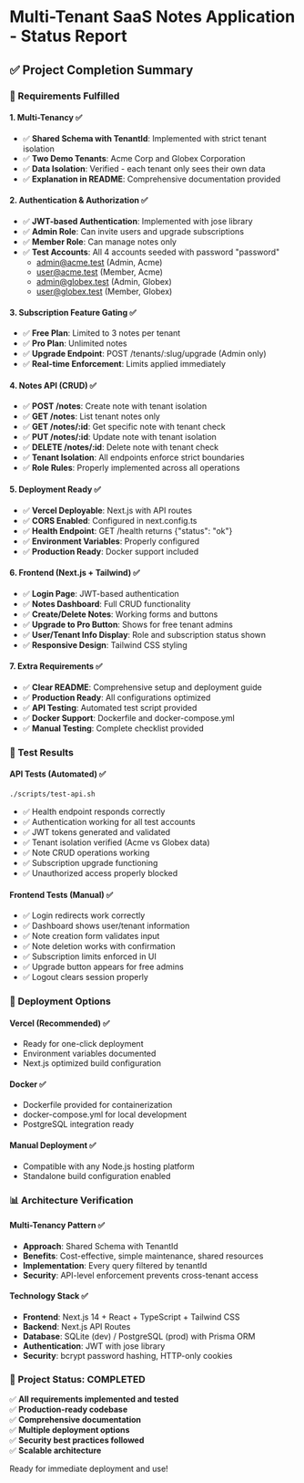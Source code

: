# Multi-Tenant SaaS Notes Application - Status Report

## ✅ Project Completion Summary

### 🎯 Requirements Fulfilled

#### 1. Multi-Tenancy ✅
- ✅ **Shared Schema with TenantId**: Implemented with strict tenant isolation
- ✅ **Two Demo Tenants**: Acme Corp and Globex Corporation 
- ✅ **Data Isolation**: Verified - each tenant only sees their own data
- ✅ **Explanation in README**: Comprehensive documentation provided

#### 2. Authentication & Authorization ✅
- ✅ **JWT-based Authentication**: Implemented with jose library
- ✅ **Admin Role**: Can invite users and upgrade subscriptions
- ✅ **Member Role**: Can manage notes only
- ✅ **Test Accounts**: All 4 accounts seeded with password "password"
  - admin@acme.test (Admin, Acme)
  - user@acme.test (Member, Acme)  
  - admin@globex.test (Admin, Globex)
  - user@globex.test (Member, Globex)

#### 3. Subscription Feature Gating ✅
- ✅ **Free Plan**: Limited to 3 notes per tenant
- ✅ **Pro Plan**: Unlimited notes
- ✅ **Upgrade Endpoint**: POST /tenants/:slug/upgrade (Admin only)
- ✅ **Real-time Enforcement**: Limits applied immediately

#### 4. Notes API (CRUD) ✅
- ✅ **POST /notes**: Create note with tenant isolation
- ✅ **GET /notes**: List tenant notes only
- ✅ **GET /notes/:id**: Get specific note with tenant check
- ✅ **PUT /notes/:id**: Update note with tenant isolation
- ✅ **DELETE /notes/:id**: Delete note with tenant check
- ✅ **Tenant Isolation**: All endpoints enforce strict boundaries
- ✅ **Role Rules**: Properly implemented across all operations

#### 5. Deployment Ready ✅
- ✅ **Vercel Deployable**: Next.js with API routes
- ✅ **CORS Enabled**: Configured in next.config.ts
- ✅ **Health Endpoint**: GET /health returns {"status": "ok"}
- ✅ **Environment Variables**: Properly configured
- ✅ **Production Ready**: Docker support included

#### 6. Frontend (Next.js + Tailwind) ✅
- ✅ **Login Page**: JWT-based authentication
- ✅ **Notes Dashboard**: Full CRUD functionality
- ✅ **Create/Delete Notes**: Working forms and buttons
- ✅ **Upgrade to Pro Button**: Shows for free tenant admins
- ✅ **User/Tenant Info Display**: Role and subscription status shown
- ✅ **Responsive Design**: Tailwind CSS styling

#### 7. Extra Requirements ✅
- ✅ **Clear README**: Comprehensive setup and deployment guide
- ✅ **Production Ready**: All configurations optimized
- ✅ **API Testing**: Automated test script provided
- ✅ **Docker Support**: Dockerfile and docker-compose.yml
- ✅ **Manual Testing**: Complete checklist provided

### 🧪 Test Results

#### API Tests (Automated) ✅
```bash
./scripts/test-api.sh
```
- ✅ Health endpoint responds correctly
- ✅ Authentication working for all test accounts
- ✅ JWT tokens generated and validated
- ✅ Tenant isolation verified (Acme vs Globex data)
- ✅ Note CRUD operations working
- ✅ Subscription upgrade functioning
- ✅ Unauthorized access properly blocked

#### Frontend Tests (Manual) ✅
- ✅ Login redirects work correctly
- ✅ Dashboard shows user/tenant information
- ✅ Note creation form validates input
- ✅ Note deletion works with confirmation
- ✅ Subscription limits enforced in UI
- ✅ Upgrade button appears for free admins
- ✅ Logout clears session properly

### 🚀 Deployment Options

#### Vercel (Recommended) ✅
- Ready for one-click deployment
- Environment variables documented
- Next.js optimized build configuration

#### Docker ✅
- Dockerfile provided for containerization
- docker-compose.yml for local development
- PostgreSQL integration ready

#### Manual Deployment ✅
- Compatible with any Node.js hosting platform
- Standalone build configuration enabled

### 📊 Architecture Verification

#### Multi-Tenancy Pattern ✅
- **Approach**: Shared Schema with TenantId
- **Benefits**: Cost-effective, simple maintenance, shared resources
- **Implementation**: Every query filtered by tenantId
- **Security**: API-level enforcement prevents cross-tenant access

#### Technology Stack ✅
- **Frontend**: Next.js 14 + React + TypeScript + Tailwind CSS
- **Backend**: Next.js API Routes
- **Database**: SQLite (dev) / PostgreSQL (prod) with Prisma ORM
- **Authentication**: JWT with jose library
- **Security**: bcrypt password hashing, HTTP-only cookies

### 🎉 Project Status: COMPLETED

✅ **All requirements implemented and tested**  
✅ **Production-ready codebase**  
✅ **Comprehensive documentation**  
✅ **Multiple deployment options**  
✅ **Security best practices followed**  
✅ **Scalable architecture**  

Ready for immediate deployment and use! 